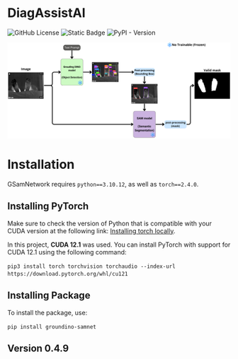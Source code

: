 # DiagAssistAI
![GitHub License](https://img.shields.io/github/license/WilhelmBuitrago/DiagAssistAI)
![Static Badge](https://img.shields.io/badge/Python-3.10.12-blue?logo=python)
![PyPI - Version](https://img.shields.io/pypi/v/groundino-samnet?link=https%3A%2F%2Fpypi.org%2Fproject%2Fgroundino-samnet%2F)

![modelo](https://raw.githubusercontent.com/WilhelmBuitrago/DiagAssistAI/main/.asset/model_p.png)

# Installation

GSamNetwork requires `python==3.10.12`, as well as `torch==2.4.0`.

## Installing PyTorch

Make sure to check the version of Python that is compatible with your CUDA version at the following link: [Installing torch locally](https://pytorch.org/get-started/locally/).

In this project, **CUDA 12.1** was used. You can install PyTorch with support for CUDA 12.1 using the following command:

``
pip3 install torch torchvision torchaudio --index-url https://download.pytorch.org/whl/cu121
``

## Installing Package

To install the package, use:

``
pip install groundino-samnet
``

## Version 0.4.9

